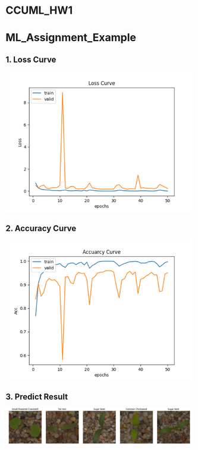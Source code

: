 # CCUML_HW1

# ML_Assignment_Example

## 1. Loss Curve
![loss](loss_curve.png)

## 2. Accuracy Curve
![loss](acc_curve.png)

## 3. Predict Result
![loss](predict_result.png)
